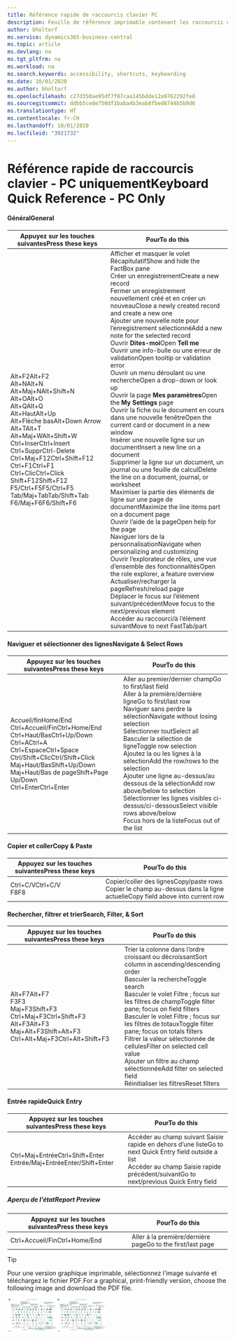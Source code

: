 ```yaml
---
title: Référence rapide de raccourcis clavier PC
description: Feuille de référence imprimable contenant les raccourcis clavier les plus populaires pour les utilisateurs de PC.
author: bholtorf
ms.service: dynamics365-business-central
ms.topic: article
ms.devlang: na
ms.tgt_pltfrm: na
ms.workload: na
ms.search.keywords: accessibility, shortcuts, keyboarding
ms.date: 10/01/2020
ms.author: bholtorf
ms.openlocfilehash: c27d350ae95df7f07caa145bdde12a9762292fe8
ms.sourcegitcommit: ddbb5cede750df1baba4b3eab8fbed6744b5b9d6
ms.translationtype: HT
ms.contentlocale: fr-CH
ms.lasthandoff: 10/01/2020
ms.locfileid: "3921732"
---
```

# <a name="keyboard-quick-reference---pc-only"></a><span data-ttu-id="3627a-103">Référence rapide de raccourcis clavier - PC uniquement</span><span class="sxs-lookup"><span data-stu-id="3627a-103">Keyboard Quick Reference - PC Only</span></span>

#### <a name="general"></a><span data-ttu-id="3627a-104">Général</span><span class="sxs-lookup"><span data-stu-id="3627a-104">General</span></span>

|<span data-ttu-id="3627a-105">Appuyez sur les touches suivantes</span><span class="sxs-lookup"><span data-stu-id="3627a-105">Press these keys</span></span>|<span data-ttu-id="3627a-106">Pour</span><span class="sxs-lookup"><span data-stu-id="3627a-106">To do this</span></span>|  
|-|-|
|<span data-ttu-id="3627a-107">Alt+F2</span><span class="sxs-lookup"><span data-stu-id="3627a-107">Alt+F2</span></span><br /><span data-ttu-id="3627a-108">Alt+N</span><span class="sxs-lookup"><span data-stu-id="3627a-108">Alt+N</span></span><br /><span data-ttu-id="3627a-109">Alt+Maj+N</span><span class="sxs-lookup"><span data-stu-id="3627a-109">Alt+Shift+N</span></span><br /><span data-ttu-id="3627a-110">Alt+O</span><span class="sxs-lookup"><span data-stu-id="3627a-110">Alt+O</span></span><br /><span data-ttu-id="3627a-111">Alt+Q</span><span class="sxs-lookup"><span data-stu-id="3627a-111">Alt+Q</span></span><br /><span data-ttu-id="3627a-112">Alt+Haut</span><span class="sxs-lookup"><span data-stu-id="3627a-112">Alt+Up</span></span><br /><span data-ttu-id="3627a-113">Alt+Flèche bas</span><span class="sxs-lookup"><span data-stu-id="3627a-113">Alt+Down Arrow</span></span><br /><span data-ttu-id="3627a-114">Alt+T</span><span class="sxs-lookup"><span data-stu-id="3627a-114">Alt+T</span></span><br /><span data-ttu-id="3627a-115">Alt+Maj+W</span><span class="sxs-lookup"><span data-stu-id="3627a-115">Alt+Shift+W</span></span><br /><span data-ttu-id="3627a-116">Ctrl+Inser</span><span class="sxs-lookup"><span data-stu-id="3627a-116">Ctrl+Insert</span></span><br /><span data-ttu-id="3627a-117">Ctrl+Suppr</span><span class="sxs-lookup"><span data-stu-id="3627a-117">Ctrl-Delete</span></span><br /><span data-ttu-id="3627a-118">Ctrl+Maj+F12</span><span class="sxs-lookup"><span data-stu-id="3627a-118">Ctrl+Shift+F12</span></span><br /><span data-ttu-id="3627a-119">Ctrl+F1</span><span class="sxs-lookup"><span data-stu-id="3627a-119">Ctrl+F1</span></span><br /><span data-ttu-id="3627a-120">Ctrl+Clic</span><span class="sxs-lookup"><span data-stu-id="3627a-120">Ctrl+Click</span></span><br /><span data-ttu-id="3627a-121">Shift+F12</span><span class="sxs-lookup"><span data-stu-id="3627a-121">Shift+F12</span></span><br /><span data-ttu-id="3627a-122">F5/Ctrl+F5</span><span class="sxs-lookup"><span data-stu-id="3627a-122">F5/Ctrl+F5</span></span><br /><span data-ttu-id="3627a-123">Tab/Maj+Tab</span><span class="sxs-lookup"><span data-stu-id="3627a-123">Tab/Shift+Tab</span></span><br /><span data-ttu-id="3627a-124">F6/Maj+F6</span><span class="sxs-lookup"><span data-stu-id="3627a-124">F6/Shift+F6</span></span><br />|<span data-ttu-id="3627a-125">Afficher et masquer le volet Récapitulatif</span><span class="sxs-lookup"><span data-stu-id="3627a-125">Show and hide the FactBox pane</span></span><br /><span data-ttu-id="3627a-126">Créer un enregistrement</span><span class="sxs-lookup"><span data-stu-id="3627a-126">Create a new record</span></span><br /><span data-ttu-id="3627a-127">Fermer un enregistrement nouvellement créé et en créer un nouveau</span><span class="sxs-lookup"><span data-stu-id="3627a-127">Close a newly created record and create a new one</span></span><br /><span data-ttu-id="3627a-128">Ajouter une nouvelle note pour l’enregistrement sélectionné</span><span class="sxs-lookup"><span data-stu-id="3627a-128">Add a new note for the selected record</span></span><br /><span data-ttu-id="3627a-129">Ouvrir **Dites-moi**</span><span class="sxs-lookup"><span data-stu-id="3627a-129">Open **Tell me**</span></span><br /><span data-ttu-id="3627a-130">Ouvrir une info-bulle ou une erreur de validation</span><span class="sxs-lookup"><span data-stu-id="3627a-130">Open tooltip or validation error</span></span><br /><span data-ttu-id="3627a-131">Ouvrir un menu déroulant ou une recherche</span><span class="sxs-lookup"><span data-stu-id="3627a-131">Open a drop-down or look up</span></span><br /><span data-ttu-id="3627a-132">Ouvrir la page **Mes paramètres**</span><span class="sxs-lookup"><span data-stu-id="3627a-132">Open the **My Settings** page</span></span><br /><span data-ttu-id="3627a-133">Ouvrir la fiche ou le document en cours dans une nouvelle fenêtre</span><span class="sxs-lookup"><span data-stu-id="3627a-133">Open the current card or document in a new window</span></span><br /><span data-ttu-id="3627a-134">Insérer une nouvelle ligne sur un document</span><span class="sxs-lookup"><span data-stu-id="3627a-134">Insert a new line on a document</span></span><br /><span data-ttu-id="3627a-135">Supprimer la ligne sur un document, un journal ou une feuille de calcul</span><span class="sxs-lookup"><span data-stu-id="3627a-135">Delete the line on a document, journal, or worksheet</span></span><br /><span data-ttu-id="3627a-136">Maximiser la partie des éléments de ligne sur une page de document</span><span class="sxs-lookup"><span data-stu-id="3627a-136">Maximize the line items part on a document page</span></span><br /><span data-ttu-id="3627a-137">Ouvrir l’aide de la page</span><span class="sxs-lookup"><span data-stu-id="3627a-137">Open help for the page</span></span><br /><span data-ttu-id="3627a-138">Naviguer lors de la personnalisation</span><span class="sxs-lookup"><span data-stu-id="3627a-138">Navigate when personalizing and customizing</span></span><br /><span data-ttu-id="3627a-139">Ouvrir l’explorateur de rôles, une vue d’ensemble des fonctionnalités</span><span class="sxs-lookup"><span data-stu-id="3627a-139">Open the role explorer, a feature overview</span></span><br /><span data-ttu-id="3627a-140">Actualiser/recharger la page</span><span class="sxs-lookup"><span data-stu-id="3627a-140">Refresh/reload page</span></span><br /><span data-ttu-id="3627a-141">Déplacer le focus sur l’élément suivant/précédent</span><span class="sxs-lookup"><span data-stu-id="3627a-141">Move focus to the next/previous element</span></span><br /><span data-ttu-id="3627a-142">Accéder au raccourci/à l’élément suivant</span><span class="sxs-lookup"><span data-stu-id="3627a-142">Move to next FastTab/part</span></span>|

#### <a name="navigate--select-rows"></a><span data-ttu-id="3627a-143">Naviguer et sélectionner des lignes</span><span class="sxs-lookup"><span data-stu-id="3627a-143">Navigate & Select Rows</span></span>

|<span data-ttu-id="3627a-144">Appuyez sur les touches suivantes</span><span class="sxs-lookup"><span data-stu-id="3627a-144">Press these keys</span></span>|<span data-ttu-id="3627a-145">Pour</span><span class="sxs-lookup"><span data-stu-id="3627a-145">To do this</span></span>|
|-|-|
|<span data-ttu-id="3627a-146">Accueil/fin</span><span class="sxs-lookup"><span data-stu-id="3627a-146">Home/End</span></span><br /><span data-ttu-id="3627a-147">Ctrl+Accueil/Fin</span><span class="sxs-lookup"><span data-stu-id="3627a-147">Ctrl+Home/End</span></span> <br /><span data-ttu-id="3627a-148">Ctrl+Haut/Bas</span><span class="sxs-lookup"><span data-stu-id="3627a-148">Ctrl+Up/Down</span></span><br /><span data-ttu-id="3627a-149">Ctrl+A</span><span class="sxs-lookup"><span data-stu-id="3627a-149">Ctrl+A</span></span> <br /><span data-ttu-id="3627a-150">Ctrl+Espace</span><span class="sxs-lookup"><span data-stu-id="3627a-150">Ctrl+Space</span></span><br /><span data-ttu-id="3627a-151">Ctrl/Shift+Clic</span><span class="sxs-lookup"><span data-stu-id="3627a-151">Ctrl/Shift+Click</span></span><br /><span data-ttu-id="3627a-152">Maj+Haut/Bas</span><span class="sxs-lookup"><span data-stu-id="3627a-152">Shift+Up/Down</span></span><br /><span data-ttu-id="3627a-153">Maj+Haut/Bas de page</span><span class="sxs-lookup"><span data-stu-id="3627a-153">Shift+Page Up/Down</span></span><br /><span data-ttu-id="3627a-154">Ctrl+Enter</span><span class="sxs-lookup"><span data-stu-id="3627a-154">Ctrl+Enter</span></span>|<span data-ttu-id="3627a-155">Aller au premier/dernier champ</span><span class="sxs-lookup"><span data-stu-id="3627a-155">Go to first/last field</span></span><br /><span data-ttu-id="3627a-156">Aller à la première/dernière ligne</span><span class="sxs-lookup"><span data-stu-id="3627a-156">Go to first/last row</span></span><br /><span data-ttu-id="3627a-157">Naviguer sans perdre la sélection</span><span class="sxs-lookup"><span data-stu-id="3627a-157">Navigate without losing selection</span></span><br /><span data-ttu-id="3627a-158">Sélectionner tout</span><span class="sxs-lookup"><span data-stu-id="3627a-158">Select all</span></span><br /><span data-ttu-id="3627a-159">Basculer la sélection de ligne</span><span class="sxs-lookup"><span data-stu-id="3627a-159">Toggle row selection</span></span><br /> <span data-ttu-id="3627a-160">Ajoutez la ou les lignes à la sélection</span><span class="sxs-lookup"><span data-stu-id="3627a-160">Add the row/rows to the selection</span></span><br /><span data-ttu-id="3627a-161">Ajouter une ligne au-dessus/au dessous de la sélection</span><span class="sxs-lookup"><span data-stu-id="3627a-161">Add row above/below to selection</span></span><br /><span data-ttu-id="3627a-162">Sélectionner les lignes visibles ci-dessus/ci-dessous</span><span class="sxs-lookup"><span data-stu-id="3627a-162">Select visible rows above/below</span></span> <br /><span data-ttu-id="3627a-163">Focus hors de la liste</span><span class="sxs-lookup"><span data-stu-id="3627a-163">Focus out of the list</span></span>|

#### <a name="copy--paste"></a><span data-ttu-id="3627a-164">Copier et coller</span><span class="sxs-lookup"><span data-stu-id="3627a-164">Copy & Paste</span></span>

|<span data-ttu-id="3627a-165">Appuyez sur les touches suivantes</span><span class="sxs-lookup"><span data-stu-id="3627a-165">Press these keys</span></span>|<span data-ttu-id="3627a-166">Pour</span><span class="sxs-lookup"><span data-stu-id="3627a-166">To do this</span></span>|
|-|-|
|<span data-ttu-id="3627a-167">Ctrl+C/V</span><span class="sxs-lookup"><span data-stu-id="3627a-167">Ctrl+C/V</span></span><br /><span data-ttu-id="3627a-168">F8</span><span class="sxs-lookup"><span data-stu-id="3627a-168">F8</span></span>|<span data-ttu-id="3627a-169">Copier/coller des lignes</span><span class="sxs-lookup"><span data-stu-id="3627a-169">Copy/paste rows</span></span><br /><span data-ttu-id="3627a-170">Copier le champ au-dessus dans la ligne actuelle</span><span class="sxs-lookup"><span data-stu-id="3627a-170">Copy field above into current row</span></span>|

#### <a name="search-filter--sort"></a><span data-ttu-id="3627a-171">Rechercher, filtrer et trier</span><span class="sxs-lookup"><span data-stu-id="3627a-171">Search, Filter, & Sort</span></span>

|<span data-ttu-id="3627a-172">Appuyez sur les touches suivantes</span><span class="sxs-lookup"><span data-stu-id="3627a-172">Press these keys</span></span>|<span data-ttu-id="3627a-173">Pour</span><span class="sxs-lookup"><span data-stu-id="3627a-173">To do this</span></span>|
|-|-|
|<span data-ttu-id="3627a-174">Alt+F7</span><span class="sxs-lookup"><span data-stu-id="3627a-174">Alt+F7</span></span><br /><span data-ttu-id="3627a-175">F3</span><span class="sxs-lookup"><span data-stu-id="3627a-175">F3</span></span><br /><span data-ttu-id="3627a-176">Maj+F3</span><span class="sxs-lookup"><span data-stu-id="3627a-176">Shift+F3</span></span><br /><span data-ttu-id="3627a-177">Ctrl+Maj+F3</span><span class="sxs-lookup"><span data-stu-id="3627a-177">Ctrl+Shift+F3</span></span><br /><span data-ttu-id="3627a-178">Alt+F3</span><span class="sxs-lookup"><span data-stu-id="3627a-178">Alt+F3</span></span><br /><span data-ttu-id="3627a-179">Maj+Alt+F3</span><span class="sxs-lookup"><span data-stu-id="3627a-179">Shift+Alt+F3</span></span><br /><span data-ttu-id="3627a-180">Ctrl+Alt+Maj+F3</span><span class="sxs-lookup"><span data-stu-id="3627a-180">Ctrl+Alt+Shift+F3</span></span>|<span data-ttu-id="3627a-181">Trier la colonne dans l’ordre croissant ou décroissant</span><span class="sxs-lookup"><span data-stu-id="3627a-181">Sort column in ascending/descending order</span></span><br /><span data-ttu-id="3627a-182">Basculer la recherche</span><span class="sxs-lookup"><span data-stu-id="3627a-182">Toggle search</span></span><br /><span data-ttu-id="3627a-183">Basculer le volet Filtre ; focus sur les filtres de champ</span><span class="sxs-lookup"><span data-stu-id="3627a-183">Toggle filter pane; focus on field filters</span></span><br /><span data-ttu-id="3627a-184">Basculer le volet Filtre ; focus sur les filtres de totaux</span><span class="sxs-lookup"><span data-stu-id="3627a-184">Toggle filter pane; focus on totals filters</span></span><br /><span data-ttu-id="3627a-185">Filtrer la valeur sélectionnée de cellules</span><span class="sxs-lookup"><span data-stu-id="3627a-185">Filter on selected cell value</span></span><br /><span data-ttu-id="3627a-186">Ajouter un filtre au champ sélectionnée</span><span class="sxs-lookup"><span data-stu-id="3627a-186">Add filter on selected field</span></span><br /><span data-ttu-id="3627a-187">Réinitialiser les filtres</span><span class="sxs-lookup"><span data-stu-id="3627a-187">Reset filters</span></span>|

#### <a name="quick-entry"></a><span data-ttu-id="3627a-188">Entrée rapide</span><span class="sxs-lookup"><span data-stu-id="3627a-188">Quick Entry</span></span>

|<span data-ttu-id="3627a-189">Appuyez sur les touches suivantes</span><span class="sxs-lookup"><span data-stu-id="3627a-189">Press these keys</span></span>|<span data-ttu-id="3627a-190">Pour</span><span class="sxs-lookup"><span data-stu-id="3627a-190">To do this</span></span>|
|-|-|
|<span data-ttu-id="3627a-191">Ctrl+Maj+Entrée</span><span class="sxs-lookup"><span data-stu-id="3627a-191">Ctrl+Shift+Enter</span></span><br /><span data-ttu-id="3627a-192">Entrée/Maj+Entrée</span><span class="sxs-lookup"><span data-stu-id="3627a-192">Enter/Shift+Enter</span></span>|<span data-ttu-id="3627a-193">Accéder au champ suivant Saisie rapide en dehors d’une liste</span><span class="sxs-lookup"><span data-stu-id="3627a-193">Go to next Quick Entry field outside a list</span></span><br /><span data-ttu-id="3627a-194">Accéder au champ Saisie rapide précédent/suivant</span><span class="sxs-lookup"><span data-stu-id="3627a-194">Go to next/previous Quick Entry field</span></span>|

##### <a name="report-preview"></a><span data-ttu-id="3627a-195">Aperçu de l’état</span><span class="sxs-lookup"><span data-stu-id="3627a-195">Report Preview</span></span>

|<span data-ttu-id="3627a-196">Appuyez sur les touches suivantes</span><span class="sxs-lookup"><span data-stu-id="3627a-196">Press these keys</span></span>|<span data-ttu-id="3627a-197">Pour</span><span class="sxs-lookup"><span data-stu-id="3627a-197">To do this</span></span>|
|-|-|
|<span data-ttu-id="3627a-198">Ctrl+Accueil/Fin</span><span class="sxs-lookup"><span data-stu-id="3627a-198">Ctrl+Home/End</span></span>|<span data-ttu-id="3627a-199">Aller à la première/dernière page</span><span class="sxs-lookup"><span data-stu-id="3627a-199">Go to the first/last page</span></span>|

> [!TIP]
> <span data-ttu-id="3627a-200">Pour une version graphique imprimable, sélectionnez l’image suivante et téléchargez le fichier PDF.</span><span class="sxs-lookup"><span data-stu-id="3627a-200">For a graphical, print-friendly version, choose the following image and download the PDF file.</span></span>
>
> <span data-ttu-id="3627a-201">[![Icône qui ouvre un PDF](media/keyboard_shortcut_inline.png)](media/keyboard_shortcuts.pdf)</span><span class="sxs-lookup"><span data-stu-id="3627a-201">[![Icon that opens a PDF](media/keyboard_shortcut_inline.png)](media/keyboard_shortcuts.pdf)</span></span>
